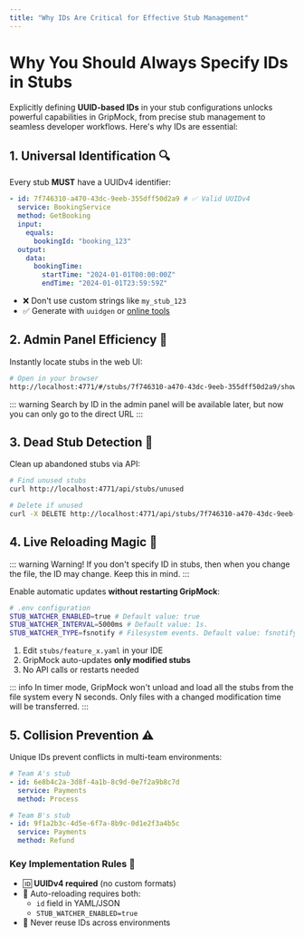 ```yaml
---
title: "Why IDs Are Critical for Effective Stub Management"
---
```


# Why You Should Always Specify IDs in Stubs

Explicitly defining **UUID-based IDs** in your stub configurations unlocks powerful capabilities in GripMock, from precise stub management to seamless developer workflows. Here's why IDs are essential:

## 1. Universal Identification 🔍  
Every stub **MUST** have a UUIDv4 identifier:  
```yaml  
- id: 7f746310-a470-43dc-9eeb-355dff50d2a9 # ✅ Valid UUIDv4  
  service: BookingService
  method: GetBooking
  input:
    equals:
      bookingId: "booking_123"
  output:
    data:
      bookingTime:
        startTime: "2024-01-01T00:00:00Z"
        endTime: "2024-01-01T23:59:59Z"
```  

- ❌ Don't use custom strings like `my_stub_123`  
- ✅ Generate with `uuidgen` or [online tools](https://bavix.github.io/uuid-ui/)

## 2. Admin Panel Efficiency 🚀  
Instantly locate stubs in the web UI:  
```bash  
# Open in your browser
http://localhost:4771/#/stubs/7f746310-a470-43dc-9eeb-355dff50d2a9/show
```

::: warning
Search by ID in the admin panel will be available later, but now you can only go to the direct URL
:::

## 3. Dead Stub Detection 🧹  
Clean up abandoned stubs via API:  
```bash  
# Find unused stubs  
curl http://localhost:4771/api/stubs/unused

# Delete if unused  
curl -X DELETE http://localhost:4771/api/stubs/7f746310-a470-43dc-9eeb-355dff50d2a9 
```  

## 4. Live Reloading Magic 🔄  

::: warning
Warning! If you don't specify ID in stubs, then when you change the file, the ID may change. Keep this in mind.
:::

Enable automatic updates **without restarting GripMock**:  
```bash  
# .env configuration  
STUB_WATCHER_ENABLED=true # Default value: true
STUB_WATCHER_INTERVAL=5000ms # Default value: 1s.
STUB_WATCHER_TYPE=fsnotify # Filesystem events. Default value: fsnotify. Other options: timer.  
```  
1. Edit `stubs/feature_x.yaml` in your IDE  
2. GripMock auto-updates **only modified stubs**  
3. No API calls or restarts needed  

::: info
In timer mode, GripMock won't unload and load all the stubs from the file system every N seconds. Only files with a changed modification time will be transferred.
:::

## 5. Collision Prevention ⚠️  
Unique IDs prevent conflicts in multi-team environments:  
```yaml  
# Team A's stub  
- id: 6e8b4c2a-3d8f-4a1b-8c9d-0e7f2a9b8c7d  
  service: Payments  
  method: Process  

# Team B's stub  
- id: 9f1a2b3c-4d5e-6f7a-8b9c-0d1e2f3a4b5c  
  service: Payments  
  method: Refund  
```  

### Key Implementation Rules 📌  
- 🆔 **UUIDv4 required** (no custom formats)  
- 🔄 Auto-reloading requires both:  
  - `id` field in YAML/JSON  
  - `STUB_WATCHER_ENABLED=true`  
- 🚫 Never reuse IDs across environments  
